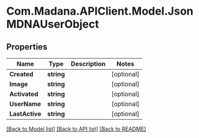 
# Com.Madana.APIClient.Model.JsonMDNAUserObject

## Properties

Name | Type | Description | Notes
------------ | ------------- | ------------- | -------------
**Created** | **string** |  | [optional] 
**Image** | **string** |  | [optional] 
**Activated** | **string** |  | [optional] 
**UserName** | **string** |  | [optional] 
**LastActive** | **string** |  | [optional] 

[[Back to Model list]](../README.md#documentation-for-models)
[[Back to API list]](../README.md#documentation-for-api-endpoints)
[[Back to README]](../README.md)

